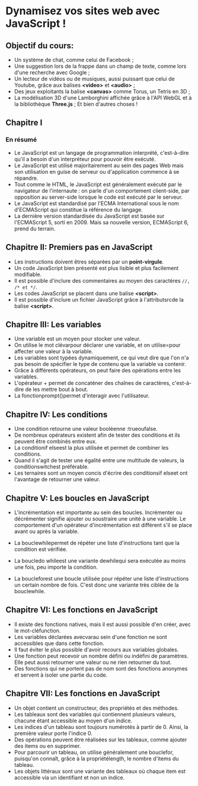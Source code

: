 # Dynamisez vos sites web avec JavaScript !

## Objectif du cours:
*  Un système de chat, comme celui de Facebook ;
*  Une suggestion lors de la frappe dans un champ de texte, comme lors d'une recherche avec Google ;
*  Un lecteur de vidéos ou de musiques, aussi puissant que celui de Youtube, grâce aux balises **&lt;video&gt;** et **&lt;audio&gt;**  ;
*  Des jeux exploitants la balise **&lt;canvas&gt;** comme Torus, un Tetris en 3D ;
*  La modélisation 3D d'une Lamborghini affichée grâce à l'API WebGL et à la bibliothèque **Three.js** ;
  Et bien d'autres choses !

## Chapitre I
### En résumé
*  Le JavaScript est un langage de programmation interprété, c'est-à-dire qu'il a besoin d'un interpréteur pour pouvoir être exécuté.
*  Le JavaScript est utilisé majoritairement au sein des pages Web mais son utilisation en guise de serveur ou d'application commence à se répandre.
*  Tout comme le HTML, le JavaScript est généralement exécuté par le navigateur de l'internaute : on parle d'un comportement client-side, par opposition au server-side lorsque le code est exécuté par le serveur.
*  Le JavaScript est standardisé par l'ECMA International sous le nom d'ECMAScript qui constitue la référence du langage.
*  La dernière version standardisée du JavaScript est basée sur l'ECMAScript 5, sorti en 2009. Mais sa nouvelle version, ECMAScript 6, prend du terrain.

## Chapitre II: Premiers pas en JavaScript
*   Les instructions doivent êtres séparées par un **point-virgule**.
*   Un code JavaScript bien présenté est plus lisible et plus facilement modifiable.
*   Il est possible d'inclure des commentaires au moyen des caractères <code>//, /* et */</code>.
*   Les codes JavaScript se placent dans une balise **&lt;script&gt;**.
*   Il est possible d'inclure un fichier JavaScript grâce à l'attributsrcde la balise **&lt;script&gt;**.

## Chapitre III: Les variables
*   Une variable est un moyen pour stocker une valeur.
*   On utilise le mot clévarpour déclarer une variable, et on utilise=pour affecter une valeur à la variable.
*   Les variables sont typées dynamiquement, ce qui veut dire que l'on n'a pas besoin de spécifier le type de contenu que la variable va contenir.
*   Grâce à différents opérateurs, on peut faire des opérations entre les variables.
*   L'opérateur + permet de concaténer des chaînes de caractères, c'est-à-dire de les mettre bout à bout.
*   La fonctionprompt()permet d'interagir avec l'utilisateur.

## Chapitre IV: Les conditions
*   Une condition retourne une valeur booléenne :trueoufalse.
*   De nombreux opérateurs existent afin de tester des conditions et ils peuvent être combinés entre eux.
*   La conditionif elseest la plus utilisée et permet de combiner les conditions.
*   Quand il s'agit de tester une égalité entre une multitude de valeurs, la conditionswitchest préférable.
*   Les ternaires sont un moyen concis d'écrire des conditionsif elseet ont l'avantage de retourner une valeur.

## Chapitre V: Les boucles en JavaScript
*  L'incrémentation est importante au sein des boucles. Incrémenter ou décrémenter signifie ajouter ou soustraire une unité à une variable. Le comportement d'un opérateur d'incrémentation est différent s'il se place avant ou après la variable.
*  La bouclewhilepermet de répéter une liste d'instructions tant que la condition est vérifiée.
* La boucledo whileest une variante dewhilequi sera exécutée au moins une fois, peu importe la condition.

*  La boucleforest une boucle utilisée pour répéter une liste d'instructions un certain nombre de fois. C'est donc une variante très ciblée de la bouclewhile.

## Chapitre VI: Les fonctions en JavaScript
*  Il existe des fonctions natives, mais il est aussi possible d'en créer, avec le mot-cléfunction.
*  Les variables déclarées avecvarau sein d'une fonction ne sont accessibles que dans cette fonction.
*  Il faut éviter le plus possible d'avoir recours aux variables globales.
*  Une fonction peut recevoir un nombre défini ou indéfini de paramètres. Elle peut aussi retourner une valeur ou ne rien retourner du tout.
*  Des fonctions qui ne portent pas de nom sont des fonctions anonymes et servent à isoler une partie du code.

## Chapitre VII: Les fonctions en JavaScript
*  Un objet contient un constructeur, des propriétés et des méthodes.
*  Les tableaux sont des variables qui contiennent plusieurs valeurs, chacune étant accessible au moyen d'un indice.
*  Les indices d'un tableau sont toujours numérotés à partir de 0. Ainsi, la première valeur porte l'indice 0.
*  Des opérations peuvent être réalisées sur les tableaux, comme ajouter des items ou en supprimer.
*  Pour parcourir un tableau, on utilise généralement une bouclefor, puisqu'on connaît, grâce à la propriétélength, le nombre d'items du tableau.
*  Les objets littéraux sont une variante des tableaux où chaque item est accessible via un identifiant et non un indice.

